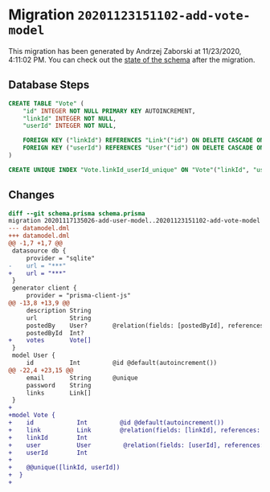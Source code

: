 # Migration `20201123151102-add-vote-model`

This migration has been generated by Andrzej Zaborski at 11/23/2020, 4:11:02 PM.
You can check out the [state of the schema](./schema.prisma) after the migration.

## Database Steps

```sql
CREATE TABLE "Vote" (
    "id" INTEGER NOT NULL PRIMARY KEY AUTOINCREMENT,
    "linkId" INTEGER NOT NULL,
    "userId" INTEGER NOT NULL,

    FOREIGN KEY ("linkId") REFERENCES "Link"("id") ON DELETE CASCADE ON UPDATE CASCADE,
    FOREIGN KEY ("userId") REFERENCES "User"("id") ON DELETE CASCADE ON UPDATE CASCADE
)

CREATE UNIQUE INDEX "Vote.linkId_userId_unique" ON "Vote"("linkId", "userId")
```

## Changes

```diff
diff --git schema.prisma schema.prisma
migration 20201117135026-add-user-model..20201123151102-add-vote-model
--- datamodel.dml
+++ datamodel.dml
@@ -1,7 +1,7 @@
 datasource db {
     provider = "sqlite"
-    url = "***"
+    url = "***"
 }
 generator client {
     provider = "prisma-client-js"
@@ -13,8 +13,9 @@
     description String
     url         String
     postedBy    User?       @relation(fields: [postedById], references: [id])
     postedById  Int?
+    votes       Vote[]
 }
 model User {
     id          Int         @id @default(autoincrement())
@@ -22,4 +23,15 @@
     email       String      @unique
     password    String
     links       Link[]
 }
+
+model Vote {
+    id            Int         @id @default(autoincrement())
+    link          Link        @relation(fields: [linkId], references: [id])
+    linkId        Int
+    user          User         @relation(fields: [userId], references: [id])
+    userId        Int
+
+    @@unique([linkId, userId])
+  }
+
```


